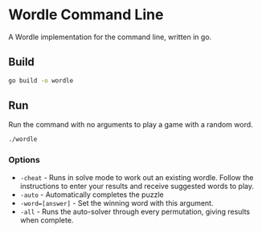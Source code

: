 # Wordle Command Line

A Wordle implementation for the command line, written in go.

## Build

```bash
go build -o wordle
```

## Run

Run the command with no arguments to play a game with a random word.

```bash
./wordle
```

### Options

- `-cheat` - Runs in solve mode to work out an existing wordle. Follow the instructions to enter your results and receive suggested words to play.
- `-auto` - Automatically completes the puzzle
- `-word=[answer]` - Set the winning word with this argument.
- `-all` - Runs the auto-solver through every permutation, giving results when complete.
